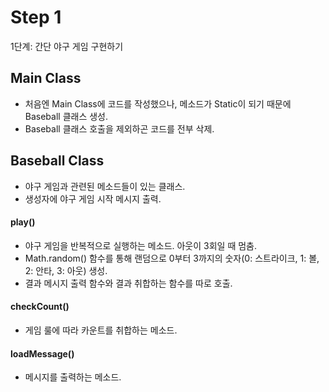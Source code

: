 # Step 1
1단계: 간단 야구 게임 구현하기

## Main Class
- 처음엔 Main Class에 코드를 작성했으나, 메소드가 Static이 되기 때문에 Baseball 클래스 생성.
- Baseball 클래스 호출을 제외하곤 코드를 전부 삭제.

## Baseball Class
- 야구 게임과 관련된 메소드들이 있는 클래스.
- 생성자에 야구 게임 시작 메시지 출력.

#### play()
- 야구 게임을 반복적으로 실행하는 메소드. 아웃이 3회일 때 멈춤.
- Math.random() 함수를 통해 랜덤으로 0부터 3까지의 숫자(0: 스트라이크, 1: 볼, 2: 안타, 3: 아웃) 생성.
- 결과 메시지 출력 함수와 결과 취합하는 함수를 따로 호출.

#### checkCount()
- 게임 룰에 따라 카운트를 취합하는 메소드.

#### loadMessage()
- 메시지를 출력하는 메소드.
